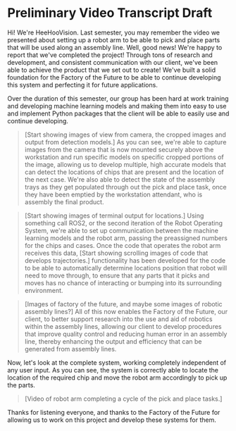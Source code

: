 # Preliminary Video Transcript Draft
<!--
	Author: @vkach
	Editor(s): @dau501
	Year: 2023
-->

Hi!
We're HeeHooVision.
Last semester, you may remember the video we presented about setting up a robot arm to be able to pick and place parts that will be used along an assembly line.
Well, good news! We're happy to report that we've completed the project!
Through tons of research and development, and consistent communication with our client, we've been able to achieve the product that we set out to create!
We've built a solid foundation for the Factory of the Future to be able to continue developing this system and perfecting it for future applications.

Over the duration of this semester, our group has been hard at work training and developing machine learning models and
making them into easy to use and implement Python packages that the client will be able to easily use and continue developing.

> [Start showing images of view from camera, the cropped images and output from detection models.]
As you can see, we're able to capture images from the camera that is now mounted securely above the workstation and
run specific models on specific cropped portions of the image, allowing us to develop multiple,
high accurate models that can detect the locations of chips that are present and the location of the next case.
We're also able to detect the state of the assembly trays as they get populated through out the pick and place task,
once they have been emptied by the workstation attendant, who is assembly the final product.

> [Start showing images of terminal output for locations.]
Using something call ROS2, or the second iteration of the Robot Operating System,
we're able to set up communication between the machine learning models and the robot arm, passing the preassigned numbers for the chips and cases.
Once the code that operates the robot arm receives this data,
> [Start showing scrolling images of code that develops trajectories.]
functionality has been developed for the code to be able to automatically determine locations position that robot will need to move through,
to ensure that any parts that it picks and moves has no chance of interacting or bumping into its surrounding environment.

> [Images of factory of the future, and maybe some images of robotic assembly lines?]
All of this now enables the Factory of the Future, our client, to better support research into the use and aid of robotics within the assembly lines,
allowing our client to develop procedures that improve quality control and reducing human error in an assembly line,
thereby enhancing the output and efficiency that can be generated from assembly lines.

Now, let's look at the complete system, working completely independent of any user input.
As you can see, the system is correctly able to locate the location of the required chip and move the robot arm accordingly to pick up the parts.
> [Video of robot arm completing a cycle of the pick and place tasks.]

Thanks for listening everyone, and thanks to the Factory of the Future for allowing us to work on this project and develop these systems for them.
